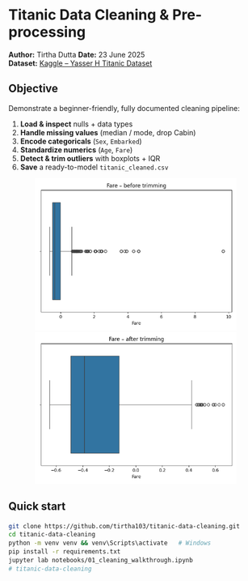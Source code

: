 # Titanic Data Cleaning & Pre-processing 

**Author:** Tirtha Dutta 
**Date:** 23 June 2025  
**Dataset:** [Kaggle – Yasser H Titanic Dataset](https://www.kaggle.com/datasets/yasserh/titanic-dataset)

## Objective
Demonstrate a beginner-friendly, fully documented cleaning pipeline:

1. **Load & inspect** nulls + data types  
2. **Handle missing values** (median / mode, drop Cabin)  
3. **Encode categoricals** (`Sex`, `Embarked`)  
4. **Standardize numerics** (`Age`, `Fare`)  
5. **Detect & trim outliers** with boxplots + IQR  
6. **Save** a ready-to-model `titanic_cleaned.csv`

<p align="center">
  <img src="images/fare_boxplot_before.png" width="400">
  <img src="images/fare_boxplot_after.png"  width="400">
</p>

## Quick start

```bash
git clone https://github.com/tirtha103/titanic-data-cleaning.git
cd titanic-data-cleaning
python -m venv venv && venv\Scripts\activate   # Windows
pip install -r requirements.txt
jupyter lab notebooks/01_cleaning_walkthrough.ipynb
#   t i t a n i c - d a t a - c l e a n i n g 
 
 